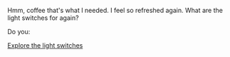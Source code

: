 Hmm, coffee that's what I needed. I feel so refreshed again. What are the light switches for again?


Do you:

[Explore the light switches](./light-switch.md)